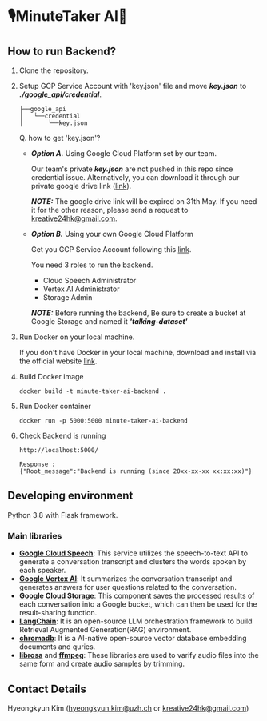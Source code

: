 # 🎙️MinuteTaker AI🚀

## How to run Backend?
1. Clone the repository.

2. Setup GCP Service Account with 'key.json' file and move ***key.json*** to ***./google_api/credential***.
    ```
    ├──google_api
    │   └──credential
    │       └──key.json
    ```
    Q. how to get 'key.json'?

    - ***Option A.*** Using Google Cloud Platform set by our team.

        Our team's private ***key.json*** are not pushed in this repo since credential issue. Alternatively, you can download it through our private google drive link ([link](https://drive.google.com/file/d/1wh1IND5zmJfqhMWCV6aJcPFmaeMaOVSE/view?usp=sharing)).
        
        ***NOTE:*** The google drive link will be expired on 31th May. If you need it for the other reason, please send a request to kreative24hk@gmail.com.

    - ***Option B.*** Using your own Google Cloud Platform

        Get you GCP Service Account following this [link](https://cloud.google.com/iam/docs/keys-create-delete).
    
        You need 3 roles to run the backend.
        - Cloud Speech Administrator
        - Vertex AI Administrator	
        - Storage Admin	

        ***NOTE:*** Before running the backend, Be sure to create a bucket at Google Storage and named it ***'talking-dataset'***

3. Run Docker on your local machine. 

    If you don't have Docker in your local machine, download and install via the official website [link](https://docs.docker.com/get-docker/).

4. Build Docker image
    ```
    docker build -t minute-taker-ai-backend .
    ```

5. Run Docker container
    ```
    docker run -p 5000:5000 minute-taker-ai-backend
    ```
6. Check Backend is running
    ```
    http://localhost:5000/

    Response :
    {"Root_message":"Backend is running (since 20xx-xx-xx xx:xx:xx)"}
    ```


## Developing environment

Python 3.8 with Flask framework.

### Main libraries

- [**Google Cloud Speech**](): This service utilizes the speech-to-text API to generate a conversation transcript and clusters the words spoken by each speaker.
- [**Google Vertex AI**](): It summarizes the conversation transcript and generates answers for user questions related to the conversation.
- [**Google Cloud Storage**](): This component saves the processed results of each conversation into a Google bucket, which can then be used for the result-sharing function.
- [**LangChain**](https://python.langchain.com/docs/get_started/introduction): It is an open-source LLM orchestration framework to build Retrieval Augmented Generation(RAG) environment.
- [**chromadb**](https://www.trychroma.com/): It is a AI-native open-source vector database embedding documents and quries.
- [**librosa**](https://librosa.org/doc/main/index.html) and [**ffmpeg**](): These libraries are used to varify audio files into the same form and create audio samples by trimming.


## Contact Details
Hyeongkyun Kim (hyeongkyun.kim@uzh.ch or kreative24hk@gmail.com)
